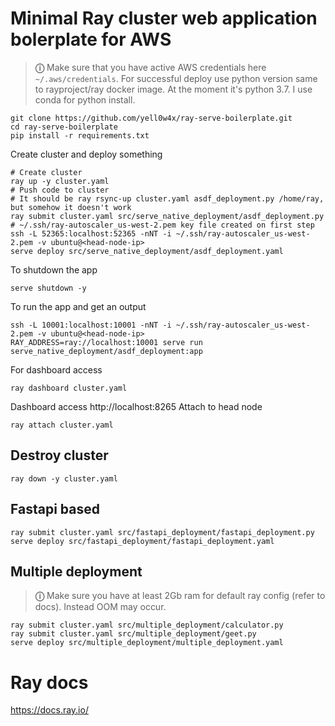 # Minimal Ray cluster web application bolerplate for AWS

> **&#9432;** Make sure that you have active AWS credentials here `~/.aws/credentials`.
> For successful deploy use python version same to rayproject/ray docker image. At the moment it's python 3.7.
> I use conda for python install.

    git clone https://github.com/yell0w4x/ray-serve-boilerplate.git
    cd ray-serve-boilerplate
    pip install -r requirements.txt

Create cluster and deploy something

    # Create cluster
    ray up -y cluster.yaml
    # Push code to cluster 
    # It should be ray rsync-up cluster.yaml asdf_deployment.py /home/ray, but somehow it doesn't work
    ray submit cluster.yaml src/serve_native_deployment/asdf_deployment.py
    # ~/.ssh/ray-autoscaler_us-west-2.pem key file created on first step
    ssh -L 52365:localhost:52365 -nNT -i ~/.ssh/ray-autoscaler_us-west-2.pem -v ubuntu@<head-node-ip>
    serve deploy src/serve_native_deployment/asdf_deployment.yaml

To shutdown the app

    serve shutdown -y

To run the app and get an output

    ssh -L 10001:localhost:10001 -nNT -i ~/.ssh/ray-autoscaler_us-west-2.pem -v ubuntu@<head-node-ip>
    RAY_ADDRESS=ray://localhost:10001 serve run serve_native_deployment/asdf_deployment:app

For dashboard access

    ray dashboard cluster.yaml

Dashboard access http://localhost:8265
Attach to head node

    ray attach cluster.yaml

## Destroy cluster

    ray down -y cluster.yaml

## Fastapi based

    ray submit cluster.yaml src/fastapi_deployment/fastapi_deployment.py
    serve deploy src/fastapi_deployment/fastapi_deployment.yaml

## Multiple deployment

> **&#9432;** Make sure you have at least 2Gb ram for default ray config (refer to docs). 
> Instead OOM may occur.

    ray submit cluster.yaml src/multiple_deployment/calculator.py
    ray submit cluster.yaml src/multiple_deployment/geet.py
    serve deploy src/multiple_deployment/multiple_deployment.yaml

# Ray docs

https://docs.ray.io/
